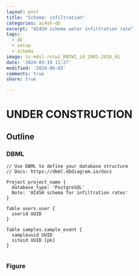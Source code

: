 ```yaml
---
layout: post
title: "Schema: infiltration"
categories: ai4sh-db
excerpt: "AI4SH schema water infiltration rate"
tags:
  - db
  - setup
  - schema
image: ts-mdsl-rntwi_RNTWI_id_2001-2016_AS
date: '2024-03-19 11:27'
modified: '2024-06-03'
comments: true
share: true

---
```

# UNDER CONSTRUCTION


## Outline


### DBML

```
// Use DBML to define your database structure
// Docs: https://dbml.dbdiagram.io/docs

Project project_name {
  database_type: 'PostgreSQL'
  Note: 'AI4SH schema for infiltration rates'
}

Table users.user {
  userid UUID
}

Table samples.sample_event {
  sampleuuid UUID
  siteid UUID [pk]
}


```

### Figure

